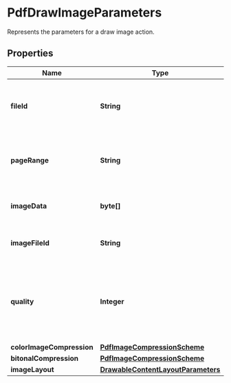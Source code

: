 

# PdfDrawImageParameters

Represents the parameters for a draw image action.
## Properties

Name | Type | Description | Notes
------------ | ------------- | ------------- | -------------
**fileId** | **String** | The identifier of the previously uploaded file to be processed. | 
**pageRange** | **String** | Specifies the page or the page range on which the image shall be drawn. | 
**imageData** | **byte[]** | Specifies the data of the image to be drawn. |  [optional]
**imageFileId** | **String** | Specifies the file ID of the image to be drawn. |  [optional]
**quality** | **Integer** | Specifies the level of quality to be used for the compression, from 1 (poorest) to 100 (greatest). |  [optional]
**colorImageCompression** | [**PdfImageCompressionScheme**](PdfImageCompressionScheme.md) |  |  [optional]
**bitonalCompression** | [**PdfImageCompressionScheme**](PdfImageCompressionScheme.md) |  |  [optional]
**imageLayout** | [**DrawableContentLayoutParameters**](DrawableContentLayoutParameters.md) |  |  [optional]



